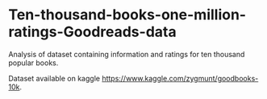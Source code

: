 # Ten-thousand-books-one-million-ratings-Goodreads-data

Analysis of dataset containing information and ratings for ten thousand popular books. 

Dataset available on kaggle https://www.kaggle.com/zygmunt/goodbooks-10k.
